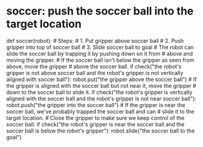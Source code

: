 # soccer: push the soccer ball into the target location
def soccer(robot):
    # Steps:
    #  1. Put gripper above soccer ball
    #  2. Push gripper into top of soccer ball
    #  3. Slide soccer ball to goal
    # The robot can slide the soccer ball by trapping it by pushing down on it from
    # above and moving the gripper.
    # If the soccer ball isn't below the gripper as seen from above, move the gripper
    # above the soccer ball.
    if check("the robot's gripper is not above soccer ball and the robot's gripper is not vertically aligned with soccer ball"):
        robot.put("the gripper above the soccer ball")
    # If the gripper is aligned with the soccer ball but not near it, move the gripper
    # down to the soccer ball to slide it.
    if check("the robot's gripper is vertically aligned with the soccer ball and the robot's gripper is not near soccer ball"):
        robot.push("the gripper into the soccer ball")
    # If the gripper is near the soccer ball, we've probably trapped the soccer ball and can
    # slide it to the target location.
    # Close the gripper to make sure we keep control of the soccer ball.
    if check("the robot's gripper is near the soccer ball and the soccer ball is below the robot's gripper"):
        robot.slide("the soccer ball to the goal")